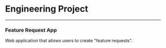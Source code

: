 # Engineering Project
---
### Feature Request App
Web application that allows users to create "feature requests". 